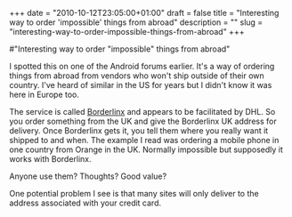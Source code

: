 +++
date = "2010-10-12T23:05:00+01:00"
draft = false
title = "Interesting way to order 'impossible' things from abroad"
description = ""
slug = "interesting-way-to-order-impossible-things-from-abroad"
+++

#"Interesting way to order \"impossible\" things from abroad"


 <p>I spotted this on one of the Android forums earlier. It's a way of ordering things from abroad from vendors who won't ship outside of their own country. I've heard of similar in the US for years but I didn't know it was here in Europe too.</p>
<p>The service is called <a href="https://www.borderlinx.com/m/pages/eu/how-it-works">Borderlinx</a> and appears to be facilitated by DHL. So you order something from the UK and give the Borderlinx UK address for delivery. Once Borderlinx gets it, you tell them where you really want it shipped to and when. The example I read was ordering a mobile phone in one country from Orange in the UK. Normally impossible but supposedly it works with Borderlinx.</p>
<p>Anyone use them? Thoughts? Good value?&nbsp;</p>
<p>One potential problem I see is that many sites will only deliver to the address associated with your credit card.</p>
<p>&nbsp;</p>
<p>&nbsp;</p>
 